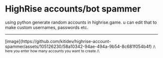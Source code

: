 # HighRise accounts/bot spammer
using python generate random accounts in highrise.game. u can edit that to make custom usernames, passwords etc.
<hr>
[image](https://github.com/kitidev/highrise-account-spammer/assets/105126230/58a10342-94ae-494a-9b54-8c681f054b4f)
<small>/\ here you enter how many accounts you want to create /\</small>
